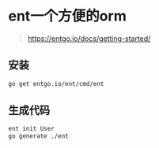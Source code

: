 # ent一个方便的orm
> https://entgo.io/docs/getting-started/
## 安装
```sh
go get entgo.io/ent/cmd/ent
```
## 生成代码
```sh
ent init User
go generate ./ent
```
